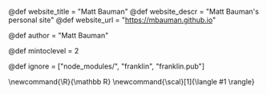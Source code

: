 <!--
Add here global page variables to use throughout your
website.
The website_* must be defined for the RSS to work
-->
@def website_title = "Matt Bauman"
@def website_descr = "Matt Bauman's personal site"
@def website_url   = "https://mbauman.github.io"

@def author = "Matt Bauman"

@def mintoclevel = 2

<!--
Add here files or directories that should be ignored by Franklin, otherwise
these files might be copied and, if markdown, processed by Franklin which
you might not want. Indicate directories by ending the name with a `/`.
-->
@def ignore = ["node_modules/", "franklin", "franklin.pub"]

<!--
Add here global latex commands to use throughout your
pages. It can be math commands but does not need to be.
For instance:
* \newcommand{\phrase}{This is a long phrase to copy.}
-->
\newcommand{\R}{\mathbb R}
\newcommand{\scal}[1]{\langle #1 \rangle}
